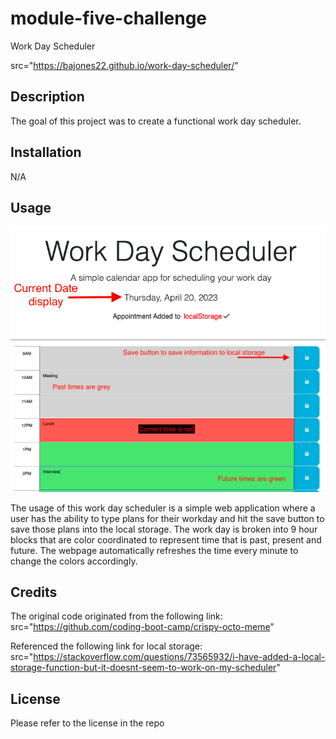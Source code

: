 # module-five-challenge
Work Day Scheduler

src="https://bajones22.github.io/work-day-scheduler/"

## Description

The goal of this project was to create a functional work day scheduler. 

## Installation

N/A

## Usage

<img src="./assets/images/RM1.png"/>
<img src="./assets/images/RM2.png"/>


The usage of this work day scheduler is a simple web application where a user has the ability to type plans for their workday and hit the save button to save those plans into the local storage. The work day is broken into 9 hour blocks that are color coordinated to represent time that is past, present and future. The webpage automatically refreshes the time every minute to change the colors accordingly. 

## Credits

The original code originated from the following link: src="https://github.com/coding-boot-camp/crispy-octo-meme"

Referenced the following link for local storage: src="https://stackoverflow.com/questions/73565932/i-have-added-a-local-storage-function-but-it-doesnt-seem-to-work-on-my-scheduler"

## License

Please refer to the license in the repo
